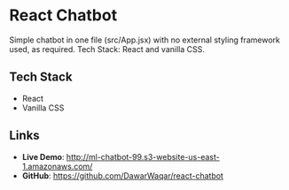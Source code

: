 # React Chatbot

Simple chatbot in one file (src/App.jsx) with no external styling framework used, as required. Tech Stack: React and vanilla CSS. 

## Tech Stack
- React
- Vanilla CSS

## Links
- **Live Demo**: http://ml-chatbot-99.s3-website-us-east-1.amazonaws.com/
- **GitHub**: https://github.com/DawarWaqar/react-chatbot
